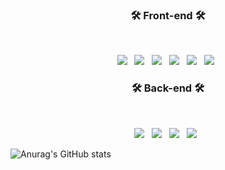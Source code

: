 <h3 align="center"><b>🛠 Front-end 🛠</b></h3>
</br>
<p align="center">
<img src="https://img.shields.io/badge/HTML5-E34F26?style=flat-square&logo=HTML5&logoColor=white"/></a> &nbsp
<img src="https://img.shields.io/badge/CSS3-1572B6?style=flat-square&logo=CSS3&logoColor=white"/></a> &nbsp
<img src="https://img.shields.io/badge/JavaScript-F7DF1E?style=flat-square&logo=JavaScript&logoColor=white"/></a> &nbsp
<img src="https://img.shields.io/badge/React.js-61DAFB?style=flat-square&logo=react&logoColor=white"/></a> &nbsp
<img src="https://img.shields.io/badge/Redux-764ABC?style=flat-square&logo=redux&logoColor=white"/></a> &nbsp
<img src="https://img.shields.io/badge/TypeScript-3178C6?style=flat-square&logo=typescript&logoColor=white"/></a> &nbsp

</br>
<h3 align="center"><b>🛠 Back-end 🛠</b></h3>
</br>
<p align="center">
<img src="https://img.shields.io/badge/Node.js-339933?style=flat-square&logo=Node.js&logoColor=white"/></a> &nbsp
<img src="https://img.shields.io/badge/Express.js-000000?style=flat-square&logo=express&logoColor=white"/></a> &nbsp
<img src="https://img.shields.io/badge/MySQL-4479A1?style=flat-square&logo=mysql&logoColor=white"/></a> &nbsp
<img src="https://img.shields.io/badge/MongoDB-47A248?style=flat-square&logo=mongodb&logoColor=white"/></a> &nbsp
<br>

![Anurag's GitHub stats](https://github-readme-stats.vercel.app/api?username=netco97&show_icons=true&theme=radical)

<!---
netco97/netco97 is a ✨ special ✨ repository because its `README.md` (this file) appears on your GitHub profile.
You can click the Preview link to take a look at your changes.
--->
